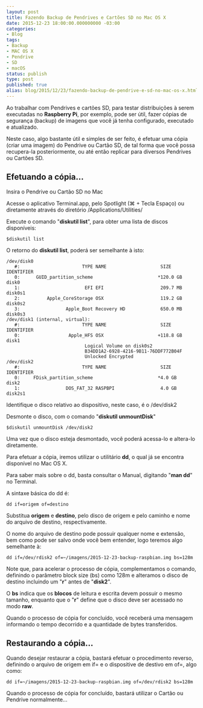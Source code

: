 ```yaml
---
layout: post
title: Fazendo Backup de Pendrives e Cartões SD no Mac OS X
date: 2015-12-23 18:00:00.000000000 -03:00
categories:
- Blog
tags:
- Backup
- MAC OS X
- Pendrive
- SD
- macOS
status: publish
type: post
published: true
alias: blog/2015/12/23/fazendo-backup-de-pendrive-e-sd-no-mac-os-x.html
---
```


Ao trabalhar com Pendrives e cartões SD, para testar distribuições à serem executadas no **Raspberry Pi**, por exemplo, pode ser útil, fazer cópias de segurança (backup) de imagens que você já tenha configurado, executado e atualizado.

Neste caso, algo bastante útil e simples de ser feito, é efetuar uma cópia (criar uma imagem) do Pendrive ou Cartão SD, de tal forma que você possa recupera-la posteriormente, ou até então replicar para diversos Pendrives ou Cartões SD.

## Efetuando a cópia...

Insira o Pendrive ou Cartão SD no Mac

Acesse o aplicativo Terminal.app, pelo Spotlight (⌘ + Tecla Espaço) ou diretamente através do diretório /Applications/Utilities/

Execute o comando "**diskutil list**", para obter uma lista de discos disponíveis:

	$diskutil list

O retorno do **diskutil list**, poderá ser semelhante à isto:

	/dev/disk0
	   #:                       TYPE NAME                    SIZE       IDENTIFIER
       0:      GUID_partition_scheme                        *120.0 GB   disk0
       1:                        EFI EFI                     209.7 MB   disk0s1
       2:          Apple_CoreStorage OSX                     119.2 GB   disk0s2
       3:                 Apple_Boot Recovery HD             650.0 MB   disk0s3
    /dev/disk1 (internal, virtual):
       #:                       TYPE NAME                    SIZE       IDENTIFIER
       0:                  Apple_HFS OSX                    +118.8 GB   disk1
                                 Logical Volume on disk0s2
                                 B34DD1A2-6928-4216-9B11-76DDF772B04F
                                 Unlocked Encrypted
	/dev/disk2
	   #:                       TYPE NAME                    SIZE       IDENTIFIER
	   0:     FDisk_partition_scheme                        *4.0 GB     disk2
	   1:                 DOS_FAT_32 RASPBPI                 4.0 GB     disk2s1


Identifique o disco relativo ao dispositivo, neste caso, é o /dev/disk2

Desmonte o disco, com o comando "**diskutil unmountDisk**"

	$diskutil unmountDisk /dev/disk2

Uma vez que o disco esteja desmontado, você poderá acessa-lo e altera-lo diretamente.

Para efetuar a cópia, iremos utilizar o utilitário **dd**, o qual já se encontra disponível no Mac OS X.

Para saber mais sobre o dd, basta consultar o Manual, digitando "**man dd**" no Terminal.

A sintaxe básica do dd é:

	dd if=origem of=destino

Substitua **origem** e **destino**, pelo disco de origem e pelo caminho e nome do arquivo de destino, respectivamente.

O nome do arquivo de destino pode possuir qualquer nome e extensão, bem como pode ser salvo onde você bem entender, logo teremos algo semelhante à:

	dd if=/dev/rdisk2 of=~/imagens/2015-12-23-backup-raspbian.img bs=128m

Note que, para acelerar o processo de cópia, complementamos o comando, definindo o parâmetro block size (bs) como 128m e alteramos o disco de destino incluindo um "**r**" antes de "**disk2**".

O **bs** indica que os **blocos** de leitura e escrita devem possuir o mesmo tamanho, enquanto que o "**r**" define que o disco deve ser acessado no modo **raw**.

Quando o processo de cópia for concluído, você receberá uma mensagem informando o tempo decorrido e a quantidade de bytes transferidos.

## Restaurando a cópia...

Quando desejar restaurar a cópia, bastará efetuar o procedimento reverso, definindo o arquivo de origem em if= e o dispositive de destivo em of=, algo como:

	dd if=~/imagens/2015-12-23-backup-raspbian.img of=/dev/rdisk2 bs=128m

Quando o processo de cópia for concluído, bastará utilizar o Cartão ou Pendrive normalmente...
